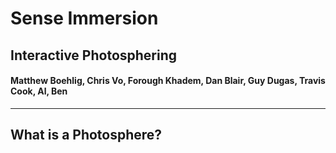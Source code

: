 # Sense Immersion

<!--<div style="border: 5px solid white; height: 250px; width: 250px; margin: 1em auto;">-->
  <!--<div style="font-size: 2em; text-align: left; width: 100px; line-height: 1.1em; margin-left: 0.25em;">CSS IS AWESOME</div>-->
<!--</div>-->

## <!-- .element: style="text-transform: capitalize;" --> Interactive Photosphering

####  <!-- .element: style="text-transform: capitalize;" --> Matthew Boehlig, Chris Vo, Forough Khadem, Dan Blair, Guy Dugas, Travis Cook, Al, Ben


------

## What is a Photosphere?

